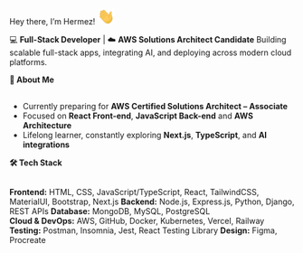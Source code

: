 Hey there, I’m Hermez! <img src="https://raw.githubusercontent.com/ABSphreak/ABSphreak/master/gifs/Hi.gif" width="30px">

💻 **Full-Stack Developer** | ☁️ **AWS Solutions Architect Candidate** 
Building scalable full-stack apps, integrating AI, and deploying across modern cloud platforms.

**🚀 About Me**
##
- Currently preparing for **AWS Certified Solutions Architect – Associate**  
- Focused on **React Front-end**, **JavaScript Back-end** and **AWS Architecture**
- Lifelong learner, constantly exploring **Next.js**, **TypeScript**, and **AI integrations**

 **🛠 Tech Stack**
##
**Frontend:** HTML, CSS, JavaScript/TypeScript, React, TailwindCSS, MaterialUI, Bootstrap, Next.js 
**Backend:** Node.js, Express.js, Python, Django, REST APIs
**Database:** MongoDB, MySQL, PostgreSQL  
**Cloud & DevOps:** AWS, GitHub, Docker, Kubernetes, Vercel, Railway  
**Testing:** Postman, Insomnia, Jest, React Testing Library
**Design:** Figma, Procreate 
